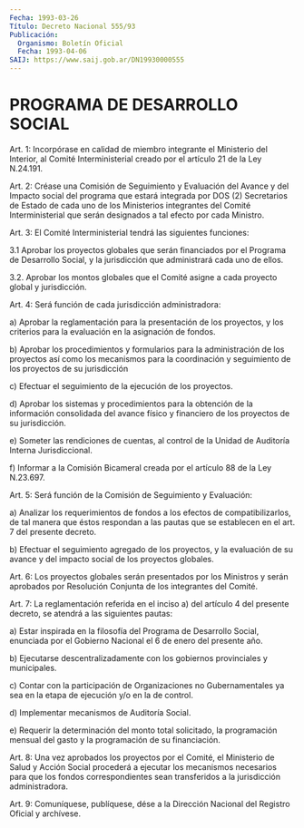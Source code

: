 ```yaml
---
Fecha: 1993-03-26
Título: Decreto Nacional 555/93
Publicación:
  Organismo: Boletín Oficial
  Fecha: 1993-04-06
SAIJ: https://www.saij.gob.ar/DN19930000555
---
```

# PROGRAMA DE DESARROLLO SOCIAL

<a id="1"></a>
Art.  1:  Incorpórase  en  calidad  de  miembro  integrante el Ministerio del Interior, al Comité Interministerial creado  por  el artículo 21 de la Ley N.24.191.

<a id="2"></a>
Art.  2:  Créase  una Comisión de Seguimiento y Evaluación del Avance y del Impacto social  del  programa que estará integrada por DOS  (2)  Secretarios  de Estado de cada  uno  de  los  Ministerios integrantes del Comité Interministerial  que serán designados a tal efecto por cada Ministro.

<a id="3"></a>
Art.  3:  El  Comité  Interministerial  tendrá  las siguientes funciones:

3.1  Aprobar los proyectos globales que serán financiados  por  el Programa  de  Desarrollo Social, y la jurisdicción que administrará cada uno de ellos.

3.2. Aprobar los  montos  globales  que  el  Comité  asigne a cada proyecto global y jurisdicción.

<a id="4"></a>
Art.  4: Será función de cada jurisdicción administradora:

a)  Aprobar    la  reglamentación  para  la  presentación  de  los proyectos, y los  criterios  para la evaluación en la asignación de fondos.

b) Aprobar los procedimientos y formularios para la administración de los proyectos  así  como  los  mecanismos para la coordinación  y  seguimiento  de  los proyectos de su  jurisdicción

c) Efectuar el seguimiento de la ejecución  de  los proyectos.

d) Aprobar los sistemas y procedimientos para la  obtención  de la información  consolidada  del  avance  físico  y  financiero de los proyectos de su jurisdicción.

e) Someter las rendiciones de cuentas, al control  de la Unidad de Auditoría Interna Jurisdiccional.

f) Informar a la Comisión Bicameral creada por el artículo  88  de la Ley N.23.697.

<a id="5"></a>
Art. 5: Será función de la Comisión de Seguimiento y Evaluación:

a)  Analizar  los  requerimientos  de  fondos  a  los  efectos  de compatibilizarlos,  de  tal manera que éstos respondan a las pautas que  se  establecen  en  el  art.    7  del  presente  decreto.

b)  Efectuar  el  seguimiento  agregado de  los  proyectos,  y  la evaluación  de  su avance y del impacto  social  de  los  proyectos globales.

<a id="6"></a>
Art.  6:  Los  proyectos  globales  serán  presentados por los Ministros  y  serán  aprobados  por  Resolución  Conjunta   de  los integrantes del Comité.

<a id="7"></a>
Art. 7: La reglamentación referida en el inciso a) del artículo 4 del  presente  decreto,  se  atendrá a las siguientes pautas:

a)  Estar inspirada en la filosofía  del  Programa  de  Desarrollo Social,  enunciada  por  el  Gobierno  Nacional  el  6 de enero del presente año.

b) Ejecutarse descentralizadamente con los gobiernos  provinciales y municipales.

c) Contar con la participación de Organizaciones no Gubernamentales  ya  sea  en  la  etapa  de ejecución y/o en la  de control.

d) Implementar mecanismos de Auditoría Social.

e)  Requerir  la  determinación  del  monto total  solicitado,  la programación mensual del gasto y la programación de su financiación.

<a id="8"></a>
Art.  8:  Una  vez  aprobados  los proyectos por el Comité, el Ministerio  de  Salud  y  Acción Social procederá  a  ejecutar  los mecanismos necesarios para  que  los  fondos  correspondientes sean transferidos a la jurisdicción administradora.

<a id="9"></a>
Art.  9: Comuníquese, publíquese, dése a la Dirección Nacional del Registro Oficial y archívese.